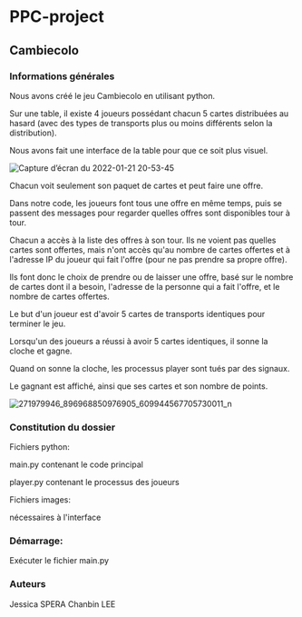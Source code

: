 # PPC-project
## Cambiecolo
### Informations générales

Nous avons créé le jeu Cambiecolo en utilisant python.

Sur une table, il existe 4 joueurs possédant chacun 5 cartes distribuées au hasard (avec des types de transports plus ou moins différents selon la distribution).

Nous avons fait une interface de la table pour que ce soit plus visuel.

![Capture d’écran du 2022-01-21 20-53-45](https://user-images.githubusercontent.com/92338357/150604408-b775c281-a496-4dfe-8041-1701798af424.png)

Chacun voit seulement son paquet de cartes et peut faire une offre.

Dans notre code, les joueurs font tous une offre en même temps, puis se passent des messages pour regarder quelles offres sont disponibles tour à tour.

Chacun a accès à la liste des offres à son tour. Ils ne voient pas quelles cartes sont offertes, mais n'ont accès qu'au nombre de cartes offertes et à l'adresse IP du joueur qui fait l'offre (pour ne pas prendre sa propre offre).

Ils font donc le choix de prendre ou de laisser une offre, basé sur le nombre de cartes dont il a besoin, l'adresse de la personne qui a fait l'offre, et le nombre de cartes offertes.

Le but d'un joueur est d'avoir 5 cartes de transports identiques pour terminer le jeu.

Lorsqu'un des joueurs a réussi à avoir 5 cartes identiques, il sonne la cloche et gagne.

Quand on sonne la cloche, les processus player sont tués par des signaux.

Le gagnant est affiché, ainsi que ses cartes et son nombre de points.

![271979946_896968850976905_609944567705730011_n](https://user-images.githubusercontent.com/92338357/150606506-f9cedc31-a779-4bd7-9a6c-383b2333c526.png)

### Constitution du dossier

Fichiers python:

main.py contenant le code principal

player.py contenant le processus des joueurs


Fichiers images:

nécessaires à l'interface


### Démarrage:

Exécuter le fichier main.py



### Auteurs
Jessica SPERA
Chanbin LEE

